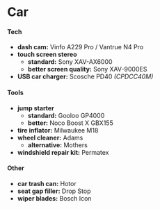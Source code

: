 # Car

#### Tech

- **dash cam:** Vinfo A229 Pro / Vantrue N4 Pro
- **touch screen stereo** 
	- **standard:** Sony XAV-AX6000
	- **better screen quality:** Sony XAV-9000ES
- **USB car charger:** Scosche PD40 *(CPDCC40M)*

#### Tools

- **jump starter** 
	- **standard:** Gooloo GP4000
	- **better:** Noco Boost X GBX155
- **tire inflator:** Milwaukee M18 
- **wheel cleaner:** Adams
	- **alternative:** Mothers
- **windshield repair kit:** Permatex

#### Other

- **car trash can:** Hotor
- **seat gap filler:** Drop Stop
- **wiper blades:** Bosch Icon